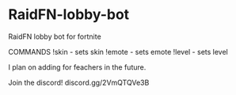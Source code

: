 # RaidFN-lobby-bot
RaidFN lobby bot for fortnite

COMMANDS
!skin - sets skin
!emote - sets emote
!level - sets level

I plan on adding for feachers in the future.

Join the discord!
discord.gg/2VmQTQVe3B
